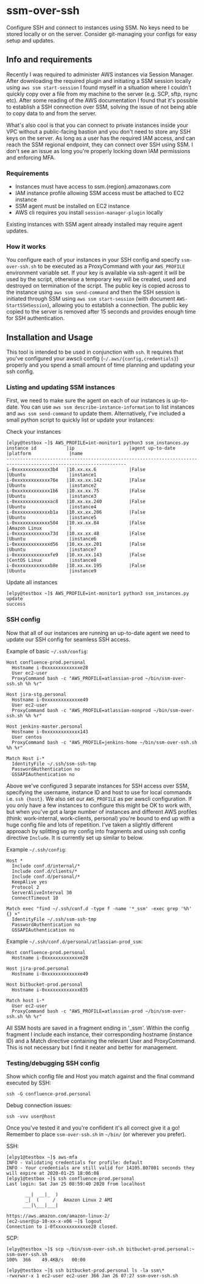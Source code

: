 # ssm-over-ssh
Configure SSH and connect to instances using SSM. No keys need to be stored locally or on the server. Consider git-managing your configs for easy setup and updates.

## Info and requirements

Recently I was required to administer AWS instances via Session Manager. After downloading the required plugin and initiating a SSM session locally using `aws ssm start-session` I found myself in a situation where I couldn't quickly copy over a file from my machine to the server (e.g. SCP, sftp, rsync etc). After some reading of the AWS documentation I found that it's possible to establish a SSH connection over SSM, solving the issue of not being able to copy data to and from the server. 

What's also cool is that you can connect to private instances inside your VPC without a public-facing bastion and you don't need to store any SSH keys on the server. As long as a user has the required IAM access, and can reach the SSM regional endpoint, they can connect over SSH using SSM. I don't see an issue as long you're properly locking down IAM permissions and enforcing MFA.

### Requirements
- Instances must have access to ssm.{region}.amazonaws.com
- IAM instance profile allowing SSM access must be attached to EC2 instance
- SSM agent must be installed on EC2 instance
- AWS cli requires you install `session-manager-plugin` locally

Existing instances with SSM agent already installed may require agent updates.

### How it works
You configure each of your instances in your SSH config and specify `ssm-over-ssh.sh` to be executed as a ProxyCommand with your `AWS_PROFILE` environment variable set.
If your key is available via ssh-agent it will be used by the script, otherwise a temporary key will be created, used and destroyed on termination of the script. The public key is copied across to the instance using `aws ssm send-command` and then the SSH session is initiated through SSM using `aws ssm start-session` (with document `AWS-StartSSHSession`), allowing you to establish a connection. The public key copied to the server is removed after 15 seconds and provides enough time for SSH authentication.

## Installation and Usage

This tool is intended to be used in conjunction with `ssh`. It requires that you've configured your awscli config (`~/.aws/{config,credentials}`) properly and you spend a small amount of time planning and updating your ssh config.

### Listing and updating SSM instances

First, we need to make sure the agent on each of our instances is up-to-date. You can use `aws ssm describe-instance-information` to list instances and `aws ssm send-command` to update them. Alternatively, I've included a small python script to quickly list or update your instances:

Check your instances
```
[elpy@testbox ~]$ AWS_PROFILE=int-monitor1 python3 ssm_instances.py
instance id           |ip                    |agent up-to-date      |platform              |name
------------------------------------------------------------------------------------------------------------------
i-0xxxxxxxxxxxxx3b4   |10.xx.xx.6            |False                 |Ubuntu                |instance1
i-0xxxxxxxxxxxxx76e   |10.xx.xx.142          |False                 |Ubuntu                |instance2
i-0xxxxxxxxxxxxx1b6   |10.xx.xx.75           |False                 |Ubuntu                |instance3
i-0xxxxxxxxxxxxxac8   |10.xx.xx.240          |False                 |Ubuntu                |instance4
i-0xxxxxxxxxxxxxb1a   |10.xx.xx.206          |False                 |Ubuntu                |instance5
i-0xxxxxxxxxxxxx504   |10.xx.xx.84           |False                 |Amazon Linux          |
i-0xxxxxxxxxxxxx73d   |10.xx.xx.48           |False                 |Ubuntu                |instance6
i-0xxxxxxxxxxxxxd56   |10.xx.xx.201          |False                 |Ubuntu                |instance7
i-0xxxxxxxxxxxxxfe9   |10.xx.xx.143          |False                 |CentOS Linux          |instance8
i-0xxxxxxxxxxxxxb8e   |10.xx.xx.195          |False                 |Ubuntu                |instance9

```

Update all instances
```
[elpy@testbox ~]$ AWS_PROFILE=int-monitor1 python3 ssm_instances.py update
success
```

### SSH config

Now that all of our instances are running an up-to-date agent we need to update our SSH config for seamless SSH access.

Example of basic `~/.ssh/config`:
```
Host confluence-prod.personal
  Hostname i-0xxxxxxxxxxxxxe28
  User ec2-user
  ProxyCommand bash -c "AWS_PROFILE=atlassian-prod ~/bin/ssm-over-ssh.sh %h %r"

Host jira-stg.personal
  Hostname i-0xxxxxxxxxxxxxe49
  User ec2-user
  ProxyCommand bash -c "AWS_PROFILE=atlassian-nonprod ~/bin/ssm-over-ssh.sh %h %r"

Host jenkins-master.personal
  Hostname i-0xxxxxxxxxxxxx143
  User centos
  ProxyCommand bash -c "AWS_PROFILE=jenkins-home ~/bin/ssm-over-ssh.sh %h %r"

Match Host i-*
  IdentityFile ~/.ssh/ssm-ssh-tmp
  PasswordAuthentication no
  GSSAPIAuthentication no
```
Above we've configured 3 separate instances for SSH access over SSM, specifying the username, instance ID and host to use for local commands i.e. `ssh {host}`. We also set our `AWS_PROFILE` as per awscli configuration. If you only have a few instances to configure this might be OK to work with, but when you've got a large number of instances and different AWS profiles (think: work-internal, work-clients, personal) you're bound to end up with a huge config file and lots of repetition. I've taken a slightly different approach by splitting up my config into fragments and using ssh config directive `Include`. It is currently set up similar to below.

Example `~/.ssh/config`:
```
Host *
  Include conf.d/internal/*
  Include conf.d/clients/*
  Include conf.d/personal/*
  KeepAlive yes
  Protocol 2
  ServerAliveInterval 30
  ConnectTimeout 10

Match exec "find ~/.ssh/conf.d -type f -name '*_ssm' -exec grep '%h' {} +"
  IdentityFile ~/.ssh/ssm-ssh-tmp
  PasswordAuthentication no
  GSSAPIAuthentication no
```

Example `~/.ssh/conf.d/personal/atlassian-prod_ssm`:
```
Host confluence-prod.personal
  Hostname i-0xxxxxxxxxxxxxe28

Host jira-prod.personal
  Hostname i-0xxxxxxxxxxxxxe49

Host bitbucket-prod.personal
  Hostname i-0xxxxxxxxxxxxx835

Match host i-*
  User ec2-user
  ProxyCommand bash -c "AWS_PROFILE=atlassian-prod ~/bin/ssm-over-ssh.sh %h %r"
```

All SSM hosts are saved in a fragment ending in '_ssm'. Within the config fragment I include each instance, their corresponding hostname (instance ID) and a Match directive containing the relevant User and ProxyCommand. This is not necessary but I find it neater and better for management.

### Testing/debugging SSH config

Show which config file and Host you match against and the final command executed by SSH:
```
ssh -G confluence-prod.personal 
```

Debug connection issues:
```
ssh -vvv user@host
```

Once you've tested it and you're confident it's all correct give it a go! Remember to place `ssm-over-ssh.sh` in `~/bin/` (or wherever you prefer).

SSH:
```
[elpy1@testbox ~]$ aws-mfa
INFO - Validating credentials for profile: default
INFO - Your credentials are still valid for 14105.807801 seconds they will expire at 2020-01-25 18:06:08
[elpy1@testbox ~]$ ssh confluence-prod.personal
Last login: Sat Jan 25 08:59:40 2020 from localhost

       __|  __|_  )
       _|  (     /   Amazon Linux 2 AMI
      ___|\___|___|

https://aws.amazon.com/amazon-linux-2/
[ec2-user@ip-10-xx-x-x06 ~]$ logout
Connection to i-0fxxxxxxxxxxxxe28 closed.
```

SCP:
```
[elpy@testbox ~]$ scp ~/bin/ssm-over-ssh.sh bitbucket-prod.personal:~
ssm-over-ssh.sh                                                                                       100%  366    49.4KB/s   00:00

[elpy@testbox ~]$ ssh bitbucket-prod.personal ls -la ssm\*
-rwxrwxr-x 1 ec2-user ec2-user 366 Jan 26 07:27 ssm-over-ssh.sh
```
